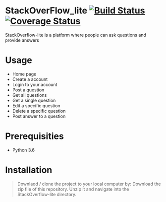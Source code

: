 # StackOverFlow_lite    [![Build Status](https://travis-ci.org/belio39/StackOverFlow_lite.svg?branch=Challenge2)](https://travis-ci.org/belio39/StackOverFlow_lite) [![Coverage Status](https://coveralls.io/repos/github/belio39/StackOverFlow_lite/badge.svg)](https://coveralls.io/github/belio39/StackOverFlow_lite)
StackOverflow-lite is a platform where people can ask questions and provide answers

# Usage

 - Home page
 - Create a account
 - Login to your account
 - Post a question
 - Get all questions
 - Get a single question
 - Edit a specific question
 - Delete a specific question
 - Post answer to a question


# Prerequisities
  - Python 3.6
  
# Installation
> Downlaod / clone the project to your local computer by:
> Download the zip file of this repository.
> Unzip it and navigate into the StackOverflow-lite directory.
  
